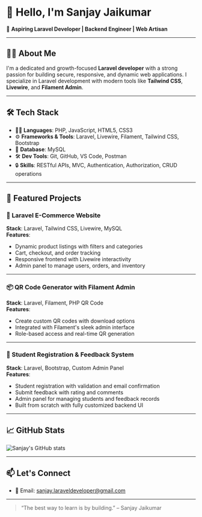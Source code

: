 # 👋 Hello, I'm Sanjay Jaikumar

🎯 **Aspiring Laravel Developer | Backend Engineer | Web Artisan**

---

## 👨‍💻 About Me

I'm a dedicated and growth-focused **Laravel developer** with a strong passion for building secure, responsive, and dynamic web applications. I specialize in Laravel development with modern tools like **Tailwind CSS**, **Livewire**, and **Filament Admin**.

---

## 🛠️ Tech Stack

- 🧑‍💻 **Languages**: PHP, JavaScript, HTML5, CSS3  
- ⚙️ **Frameworks & Tools**: Laravel, Livewire, Filament, Tailwind CSS, Bootstrap  
- 💾 **Database**: MySQL  
- 🛠️ **Dev Tools**: Git, GitHub, VS Code, Postman  
- 🔒 **Skills**: RESTful APIs, MVC, Authentication, Authorization, CRUD operations

---

## 🚀 Featured Projects

### 🛒 Laravel E-Commerce Website
**Stack**: Laravel, Tailwind CSS, Livewire, MySQL  
**Features**:
- Dynamic product listings with filters and categories  
- Cart, checkout, and order tracking  
- Responsive frontend with Livewire interactivity  
- Admin panel to manage users, orders, and inventory

---

### 📦 QR Code Generator with Filament Admin
**Stack**: Laravel, Filament, PHP QR Code  
**Features**:
- Create custom QR codes with download options  
- Integrated with Filament's sleek admin interface  
- Role-based access and real-time QR generation

---

### 📝 Student Registration & Feedback System
**Stack**: Laravel, Bootstrap, Custom Admin Panel  
**Features**:
- Student registration with validation and email confirmation  
- Submit feedback with rating and comments  
- Admin panel for managing students and feedback records  
- Built from scratch with fully customized backend UI

---

## 📈 GitHub Stats

![Sanjay's GitHub stats](https://github-readme-stats.vercel.app/api?username=sanjay-jaikumar&show_icons=true&theme=radical)

---

## 📫 Let's Connect


- 📧 Email: sanjay.laraveldeveloper@gmail.com

---

> “The best way to learn is by building.” – Sanjay Jaikumar

